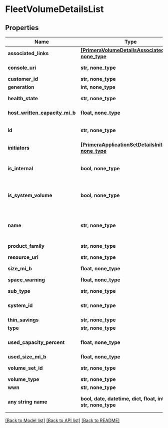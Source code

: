 # FleetVolumeDetailsList


## Properties
Name | Type | Description | Notes
------------ | ------------- | ------------- | -------------
**associated_links** | [**[PrimeraVolumeDetailsAssociatedLinks], none_type**](PrimeraVolumeDetailsAssociatedLinks.md) | Associated Links | [optional] 
**console_uri** | **str, none_type** | consoleUri for detailed storage object | [optional] 
**customer_id** | **str, none_type** | customerId | [optional] 
**generation** | **int, none_type** | generation | [optional] 
**health_state** | **str, none_type** | Health State of volume. &#x60;Filter, Sort&#x60; | [optional] 
**host_written_capacity_mi_b** | **float, none_type** | Host written data size in MiB. &#x60;Filter, Sort&#x60; | [optional] 
**id** | **str, none_type** | UUID string uniquely identifying the storage system object. &#x60;Filter&#x60; | [optional] 
**initiators** | [**[PrimeraApplicationSetDetailsInitiators], none_type**](PrimeraApplicationSetDetailsInitiators.md) | Initiator details | [optional] 
**is_internal** | **bool, none_type** | boolean value which specifies if it is a systemVolume or not &#x60;Filter&#x60; | [optional] 
**is_system_volume** | **bool, none_type** | boolean value which specifies if it is a systemVolume or not &#x60;Filter&#x60; | [optional] 
**name** | **str, none_type** | A user friendly name to identify the storage system volume (resourceName). &#x60;Filter, Sort&#x60; | [optional] 
**product_family** | **str, none_type** | Product Family | [optional] 
**resource_uri** | **str, none_type** | resourceUri for detailed volume object | [optional] 
**size_mi_b** | **float, none_type** | Size in MiB &#x60;Filter, Sort&#x60; | [optional] 
**space_warning** | **float, none_type** | User alloc space warning | [optional] 
**sub_type** | **str, none_type** | subType of the volume | [optional] 
**system_id** | **str, none_type** | SystemUid/Serial Number  of the array. &#x60;Filter, Sort&#x60; | [optional] 
**thin_savings** | **str, none_type** | Thin savings | [optional] 
**type** | **str, none_type** | type | [optional] 
**used_capacity_percent** | **float, none_type** | Used capacity percentage of volume. &#x60;Filter, Sort&#x60; | [optional] 
**used_size_mi_b** | **float, none_type** | Size in MiB | [optional] 
**volume_set_id** | **str, none_type** | SystemUid/serialNumber of the volumeSet. | [optional] 
**volume_type** | **str, none_type** | VV Type | [optional] 
**wwn** | **str, none_type** | Volume wwn. | [optional] 
**any string name** | **bool, date, datetime, dict, float, int, list, str, none_type** | any string name can be used but the value must be the correct type | [optional]

[[Back to Model list]](../README.md#documentation-for-models) [[Back to API list]](../README.md#documentation-for-api-endpoints) [[Back to README]](../README.md)


